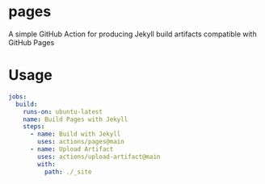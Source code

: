 # pages
A simple GitHub Action for producing Jekyll build artifacts compatible with GitHub Pages

# Usage

```yaml
jobs:
  build:
    runs-on: ubuntu-latest
    name: Build Pages with Jekyll
    steps:
      - name: Build with Jekyll
        uses: actions/pages@main
      - name: Upload Artifact
        uses: actions/upload-artifact@main
        with:
          path: ./_site
```
